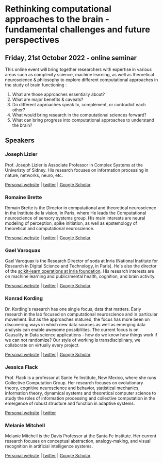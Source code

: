 # Rethinking computational approaches to the brain - fundamental challenges and future perspectives
## Friday, 21st October 2022 - online seminar

This online event will bring together researchers with expertise in various areas such as complexity science, machine learning, as well as theoretical neuroscience & philosophy to explore different computational approaches in the study of brain functioning : 

1. What are those approaches essentially about? 
2. What are major benefits & caveats? 
3. Do different approaches speak to, complement, or contradict each other? 
4. What would bring research in the computational sciences forward?
5. What can bring progress into computational approaches to understand the brain?

## Speakers

### Joseph Lizier

Prof. Joseph Lizier is  Associate Professor in Complex Systems at the Univeristy of Sidney. His research focuses on information processing in nature, networks, neuro, etc.

[Personal website](https://lizier.me/joseph/) | [twitter](https://twitter.com/jlizier) | [Google Scholar](https://scholar.google.com/citations?user=QJwapBoAAAAJ&hl=en)

### Romaine Brette

Romain Brette is the Director in computational and theoretical neuroscience in the Institute de la vision, in Paris, where He leads the Computational neuroscience of sensory systems group. His main interests are neural modeling of perception, spike initiation, as well as epstemology of theoretical and computational neuroscience.

[Personal website](http://romainbrette.fr/) | [twitter](https://twitter.com/RomainBrette) | [Google Scholar](https://scholar.google.com/citations?hl=en&user=lEHiPU4AAAAJ)

### Gael Varoquax

Gael Varoquax is the Research Director of soda at Inria (National Institute for Research in Digital Science and Technology, in Paris). He's also the director of the [scikit-learn operations at Inria foundation](https://scikit-learn.fondation-inria.fr/home/). His research interests are on machine learning and public/mental health, cognition, and brain activity.

[Personal website](https://gael-varoquaux.info/) | [twitter](https://twitter.com/gaelvaroquaux) | [Google Scholar](https://scholar.google.com/citations?user=OGGu384AAAAJ&hl=en)

### Konrad Kording

Dr. Kording's research has one single focus, data that matters. Early research in the lab focused on computational neuroscience and in particular movement. But as the approaches matured, the focus has more been on discovering ways in which new data sources as well as emerging data analysis can enable awesome possibilities. The current focus is on Causality in Data science applications - how do we know how things work if we can not randomize? Our style of working is transdisciplinary, we collaborate on virtually every project.

[Personal website](http://koerding.com/) | [twitter](https://twitter.com/gaelvaroquaux) | [Google Scholar](https://scholar.google.com/citations?user=MiFqJGcAAAAJ&hl=en)

### Jessica Flack

Prof. Flack is a professor at Sante Fe Institute, New Mexico, where she runs Collective Computation Group. Her research focuses on evolutionary theory, cognitive neuroscience and behavior, statistical mechanics, information theory, dynamical systems and theoretical computer science to study the roles of information processing and collective computation in the emergence of robust structure and function in adaptive systems.

[Personal website](https://c4.santafe.edu/) | [twitter](https://twitter.com/c4computation?lang=en) 

### Melanie Mitchell

Melanie Mitchell is the Davis Professor at the Santa Fe Institute. Her current research focuses on conceptual abstraction, analogy-making, and visual recognition in artificial intelligence systems. 

[Personal website](https://melaniemitchell.me/) | [twitter](https://twitter.com/MelMitchell1) | [Google Scholar]([https://scholar.google.com/citations?user=MiFqJGcAAAAJ&hl=en](https://scholar.google.com/citations?user=4xK5uaQAAAAJ&hl=en))


